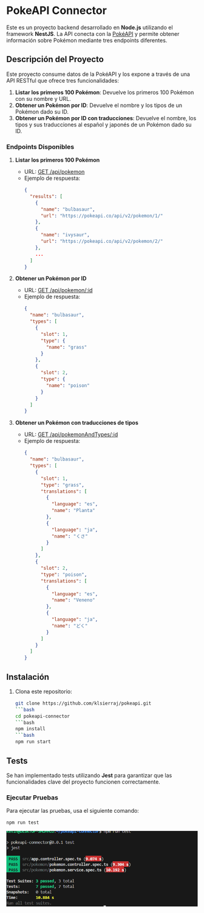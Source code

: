 # PokeAPI Connector

Este es un proyecto backend desarrollado en **Node.js** utilizando el framework **NestJS**. La API conecta con la [PokéAPI](https://pokeapi.co/) y permite obtener información sobre Pokémon mediante tres endpoints diferentes.

## Descripción del Proyecto

Este proyecto consume datos de la PokéAPI y los expone a través de una API RESTful que ofrece tres funcionalidades:

1. **Listar los primeros 100 Pokémon**: Devuelve los primeros 100 Pokémon con su nombre y URL.
2. **Obtener un Pokémon por ID**: Devuelve el nombre y los tipos de un Pokémon dado su ID.
3. **Obtener un Pokémon por ID con traducciones**: Devuelve el nombre, los tipos y sus traducciones al español y japonés de un Pokémon dado su ID.

### Endpoints Disponibles

1. **Listar los primeros 100 Pokémon**  
   - URL: [GET /api/pokemon](https://pokeapi-klsierraj-kevin-sierras-projects.vercel.app/api/pokemon)  
   - Ejemplo de respuesta:
     ```json
     {
       "results": [
         {
           "name": "bulbasaur",
           "url": "https://pokeapi.co/api/v2/pokemon/1/"
         },
         {
           "name": "ivysaur",
           "url": "https://pokeapi.co/api/v2/pokemon/2/"
         },
         ...
       ]
     }
     ```

2. **Obtener un Pokémon por ID**  
   - URL: [GET /api/pokemon/:id](https://pokeapi-klsierraj-kevin-sierras-projects.vercel.app/api/pokemon/1)  
   - Ejemplo de respuesta:
     ```json
     {
       "name": "bulbasaur",
       "types": [
         {
           "slot": 1,
           "type": {
             "name": "grass"
           }
         },
         {
           "slot": 2,
           "type": {
             "name": "poison"
           }
         }
       ]
     }
     ```

3. **Obtener un Pokémon con traducciones de tipos**  
   - URL: [GET /api/pokemonAndTypes/:id](https://pokeapi-klsierraj-kevin-sierras-projects.vercel.app/api/pokemon/pokemonAndTypes/1)  
   - Ejemplo de respuesta:
     ```json
     {
       "name": "bulbasaur",
       "types": [
         {
           "slot": 1,
           "type": "grass",
           "translations": [
             {
               "language": "es",
               "name": "Planta"
             },
             {
               "language": "ja",
               "name": "くさ"
             }
           ]
         },
         {
           "slot": 2,
           "type": "poison",
           "translations": [
             {
               "language": "es",
               "name": "Veneno"
             },
             {
               "language": "ja",
               "name": "どく"
             }
           ]
         }
       ]
     }
     ```

## Instalación

1. Clona este repositorio:
   ```bash
   git clone https://github.com/klsierraj/pokeapi.git
   ```bash
   cd pokeapi-connector
   ```bash
   npm install
   ```bash
   npm run start

## Tests

Se han implementado tests utilizando **Jest** para garantizar que las funcionalidades clave del proyecto funcionen correctamente.

### Ejecutar Pruebas

Para ejecutar las pruebas, usa el siguiente comando:
```bash
npm run test
```
 ![alt text](tests.png)

